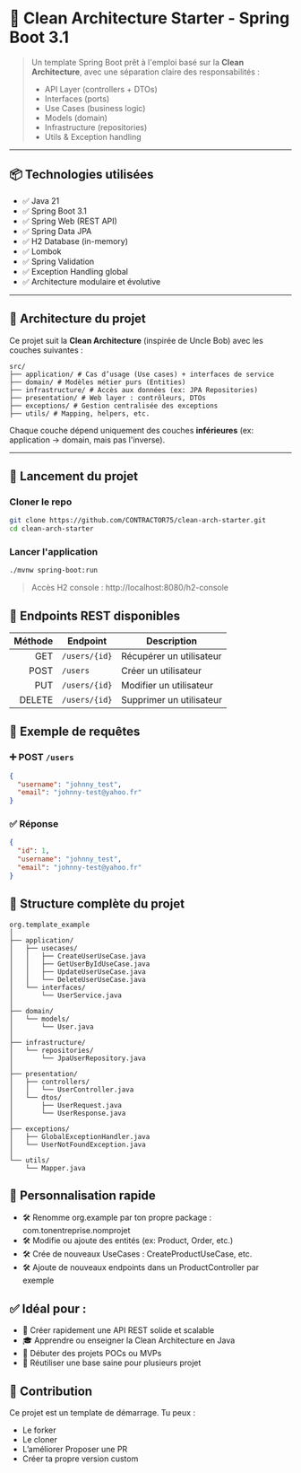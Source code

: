 # 🧱 Clean Architecture Starter - Spring Boot 3.1
> Un template Spring Boot prêt à l'emploi basé sur la **Clean Architecture**, avec une séparation claire des responsabilités :
> - API Layer (controllers + DTOs)
> - Interfaces (ports)
> - Use Cases (business logic)
> - Models (domain)
> - Infrastructure (repositories)
> - Utils & Exception handling
---

## 📦 Technologies utilisées
- ✅ Java 21
- ✅ Spring Boot 3.1
- ✅ Spring Web (REST API)
- ✅ Spring Data JPA
- ✅ H2 Database (in-memory)
- ✅ Lombok
- ✅ Spring Validation
- ✅ Exception Handling global
- ✅ Architecture modulaire et évolutive

---

## 🧠 Architecture du projet

Ce projet suit la **Clean Architecture** (inspirée de Uncle Bob) avec les couches suivantes :
```pgsql
src/
├── application/ # Cas d’usage (Use cases) + interfaces de service
├── domain/ # Modèles métier purs (Entities)
├── infrastructure/ # Accès aux données (ex: JPA Repositories)
├── presentation/ # Web layer : contrôleurs, DTOs
├── exceptions/ # Gestion centralisée des exceptions
├── utils/ # Mapping, helpers, etc.
```
Chaque couche dépend uniquement des couches **inférieures** (ex: application → domain, mais pas l'inverse).

---

## 🚀 Lancement du projet

### Cloner le repo
```bash
git clone https://github.com/CONTRACTOR75/clean-arch-starter.git
cd clean-arch-starter 
```

###  Lancer l'application
```bash
./mvnw spring-boot:run
```

> Accès H2 console : http://localhost:8080/h2-console

## 🧪 Endpoints REST disponibles
| Méthode | Endpoint      | Description              |
| ------: | ------------- | ------------------------ |
|     GET | `/users/{id}` | Récupérer un utilisateur |
|    POST | `/users`      | Créer un utilisateur     |
|     PUT | `/users/{id}` | Modifier un utilisateur  |
|  DELETE | `/users/{id}` | Supprimer un utilisateur |

## 🧰 Exemple de requêtes
### ➕ POST ` /users `
```json
{
  "username": "johnny_test",
  "email": "johnny-test@yahoo.fr"
}
```

### ✅ Réponse
```json
{
  "id": 1,
  "username": "johnny_test",
  "email": "johnny-test@yahoo.fr"
}
```

## 📁 Structure complète du projet
```pgsql
org.template_example
│
├── application/
│   ├── usecases/
│   │   ├── CreateUserUseCase.java
│   │   ├── GetUserByIdUseCase.java
│   │   ├── UpdateUserUseCase.java
│   │   └── DeleteUserUseCase.java
│   └── interfaces/
│       └── UserService.java
│
├── domain/
│   └── models/
│       └── User.java
│
├── infrastructure/
│   └── repositories/
│       └── JpaUserRepository.java
│
├── presentation/
│   ├── controllers/
│   │   └── UserController.java
│   └── dtos/
│       ├── UserRequest.java
│       └── UserResponse.java
│
├── exceptions/
│   ├── GlobalExceptionHandler.java
│   └── UserNotFoundException.java
│
└── utils/
    └── Mapper.java
```

## 📌 Personnalisation rapide

- 🛠 Renomme org.example par ton propre package : com.tonentreprise.nomprojet
- 🛠 Modifie ou ajoute des entités (ex: Product, Order, etc.)
- 🛠 Crée de nouveaux UseCases : CreateProductUseCase, etc.
- 🛠 Ajoute de nouveaux endpoints dans un ProductController par exemple

## ✅ Idéal pour :
- 🚀 Créer rapidement une API REST solide et scalable 
- 🎓 Apprendre ou enseigner la Clean Architecture en Java 
- 🧪 Débuter des projets POCs ou MVPs 
- 🔁 Réutiliser une base saine pour plusieurs projet

## 🙏 Contribution
Ce projet est un template de démarrage. Tu peux :

- Le forker
- Le cloner 
- L’améliorer Proposer une PR 
- Créer ta propre version custom
